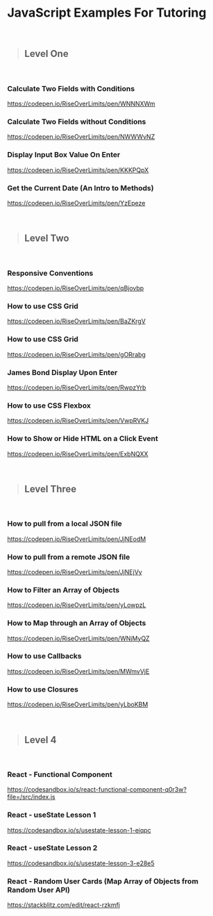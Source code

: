 # JavaScript Examples For Tutoring

&nbsp;
&nbsp;

> ## Level One 

&nbsp;
&nbsp;


### Calculate Two Fields with Conditions

https://codepen.io/RiseOverLimits/pen/WNNNXWm

### Calculate Two Fields without Conditions

https://codepen.io/RiseOverLimits/pen/NWWWvNZ

### Display Input Box Value On Enter

https://codepen.io/RiseOverLimits/pen/KKKPQpX

### Get the Current Date (An Intro to Methods)

https://codepen.io/RiseOverLimits/pen/YzEpeze

&nbsp;
&nbsp;

> ## Level Two

&nbsp;
&nbsp;


### Responsive Conventions

https://codepen.io/RiseOverLimits/pen/qBjovbp

### How to use CSS Grid

https://codepen.io/RiseOverLimits/pen/BaZKrgV

### How to use CSS Grid

https://codepen.io/RiseOverLimits/pen/gORrabg

### James Bond Display Upon Enter

https://codepen.io/RiseOverLimits/pen/RwpzYrb

### How to use CSS Flexbox 

https://codepen.io/RiseOverLimits/pen/VwpRVKJ

### How to Show or Hide HTML on a Click Event

https://codepen.io/RiseOverLimits/pen/ExbNQXX

&nbsp;
&nbsp;

> ## Level Three

&nbsp;
&nbsp;


### How to pull from a local JSON file

https://codepen.io/RiseOverLimits/pen/JjNEodM

### How to pull from a remote JSON file

https://codepen.io/RiseOverLimits/pen/JjNEjVy

### How to Filter an Array of Objects

https://codepen.io/RiseOverLimits/pen/yLowpzL

### How to Map through an Array of Objects

https://codepen.io/RiseOverLimits/pen/WNjMyQZ

### How to use Callbacks

https://codepen.io/RiseOverLimits/pen/MWmvVjE

### How to use Closures

https://codepen.io/RiseOverLimits/pen/yLboKBM

&nbsp;
&nbsp;

> ## Level 4

&nbsp;
&nbsp;

### React - Functional Component

https://codesandbox.io/s/react-functional-component-q0r3w?file=/src/index.js

### React - useState Lesson 1

https://codesandbox.io/s/usestate-lesson-1-eiqpc

### React - useState Lesson 2

https://codesandbox.io/s/usestate-lesson-3-e28e5

### React - Random User Cards (Map Array of Objects from Random User API)

https://stackblitz.com/edit/react-rzkmfj









